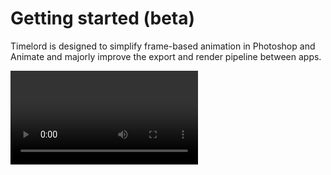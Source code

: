 # Getting started (beta)

Timelord is designed to simplify frame-based animation in Photoshop and Animate and majorly improve the export and render pipeline between apps.

<Video url="https://www.youtube.com/embed/qYU8VjpeoAY" />

<a href="http://battleaxe.co/timelord" class="nav-link action-button">Buy Timelord</a>

## Installation
<Install 
    extension 
    name="Timelord" 
    :hosts="['After Effects', 'Photoshop', 'Animate']"
/>